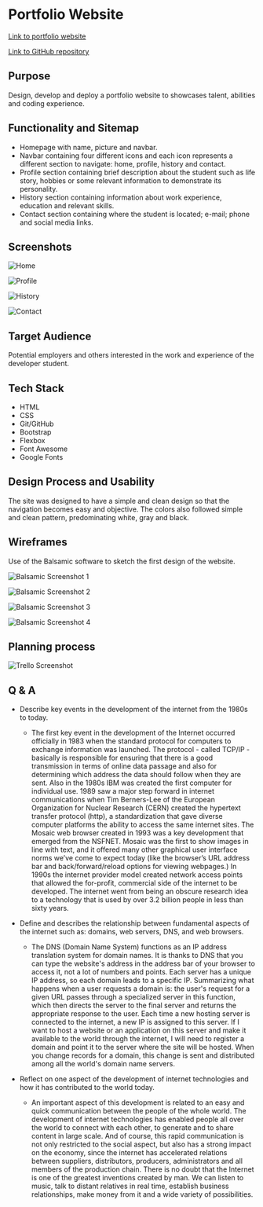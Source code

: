 # Portfolio Website

[Link to portfolio website](https://jessicaribeiroalves.github.io/portfolio-website/)

[Link to GitHub repository](https://github.com/jessicaribeiroalves/portfolio-website)

## Purpose

Design, develop and deploy a portfolio website to showcases talent, abilities and coding experience.

## Functionality and Sitemap

- Homepage with name, picture and navbar.
- Navbar containing four different icons and each icon represents a different section to navigate: home, profile, history and contact.
- Profile section containing brief description about the student such as life story, hobbies or some relevant information to demonstrate its personality.
- History section containing information about work experience, education and relevant skills.
- Contact section containing where the student is located; e-mail; phone and social media links.

## Screenshots

![Home](https://github.com/jessicaribeiroalves/portfolio-website/blob/master/docs/Home%20Screenshot.png)


![Profile](https://github.com/jessicaribeiroalves/portfolio-website/blob/master/docs/Profile%20Screenshot.png)


![History](https://github.com/jessicaribeiroalves/portfolio-website/blob/master/docs/History%20Screenshot.png)


![Contact](https://github.com/jessicaribeiroalves/portfolio-website/blob/master/docs/Contact%20Screenshot.png)

## Target Audience

Potential employers and others interested in the work and experience of the developer student.

## Tech Stack

- HTML
- CSS
- Git/GitHub
- Bootstrap
- Flexbox
- Font Awesome
- Google Fonts

## Design Process and Usability

The site was designed to have a simple and clean design so that the navigation becomes easy and objective. The colors also followed simple and clean pattern, predominating white, gray and black.

## Wireframes

Use of the Balsamic software to sketch the first design of the website.

![Balsamic Screenshot 1](https://github.com/jessicaribeiroalves/portfolio-website/blob/master/docs/balsamic%201.png)

![Balsamic Screenshot 2](https://github.com/jessicaribeiroalves/portfolio-website/blob/master/docs/balsamic%202.png)


![Balsamic Screenshot 3](https://github.com/jessicaribeiroalves/portfolio-website/blob/master/docs/balsamic%203.png)


![Balsamic Screenshot 4](https://github.com/jessicaribeiroalves/portfolio-website/blob/master/docs/balsamic%204.png)


## Planning process

![Trello Screenshot](https://github.com/jessicaribeiroalves/portfolio-website/blob/master/docs/Trello%20Screenshot.png)


## Q & A
* Describe key events in the development of the internet from the 1980s to today.
    * The first key event in the development of the Internet occurred officially in 1983 when the standard protocol for computers to exchange information was launched. The protocol - called TCP/IP - basically is responsible for ensuring that there is a good transmission in terms of online data passage and also for determining which address the data should follow when they are sent. Also in the 1980s IBM was created the first computer for individual use. 1989 saw a major step forward in internet communications when Tim Berners-Lee of the European Organization for Nuclear Research (CERN) created the hypertext transfer protocol (http), a standardization that gave diverse computer platforms the ability to access the same internet sites. The Mosaic web browser created in 1993 was a key development that emerged from the NSFNET. Mosaic was the first to show images in line with text, and it offered many other graphical user interface norms we’ve come to expect today (like the browser’s URL address bar and back/forward/reload options for viewing webpages.) In 1990s the internet provider model created network access points that allowed the for-profit, commercial side of the internet to be developed. The internet went from being an obscure research idea to a technology that is used by over 3.2 billion people in less than sixty years.
* Define and describes the relationship between fundamental aspects of the internet such as: domains, web servers, DNS, and web browsers.
    * The DNS (Domain Name System) functions as an IP address translation system for domain names. It is thanks to DNS that you can type the website's address in the address bar of your browser to access it, not a lot of numbers and points. Each server has a unique IP address, so each domain leads to a specific IP. Summarizing what happens when a user requests a domain is: the user's request for a given URL passes through a specialized server in this function, which then directs the server to the final server and returns the appropriate response to the user. Each time a new hosting server is connected to the internet, a new IP is assigned to this server. If I want to host a website or an application on this server and make it available to the world through the internet, I will need to register a domain and point it to the server where the site will be hosted. When you change records for a domain, this change is sent and distributed among all the world's domain name servers.

* Reflect on one aspect of the development of internet technologies and how it has contributed to the world today.
    * An important aspect of this development is related to an easy and quick communication between the people of the whole world. The development of internet technologies has enabled people all over the world to connect with each other, to generate and to share content in large scale. And of course, this rapid communication is not only restricted to the social aspect, but also has a strong impact on the economy, since the internet has accelerated relations between suppliers, distributors, producers, administrators and all members of the production chain. There is no doubt that the Internet is one of the greatest inventions created by man. We can listen to music, talk to distant relatives in real time, establish business relationships, make money from it and a wide variety of possibilities.
